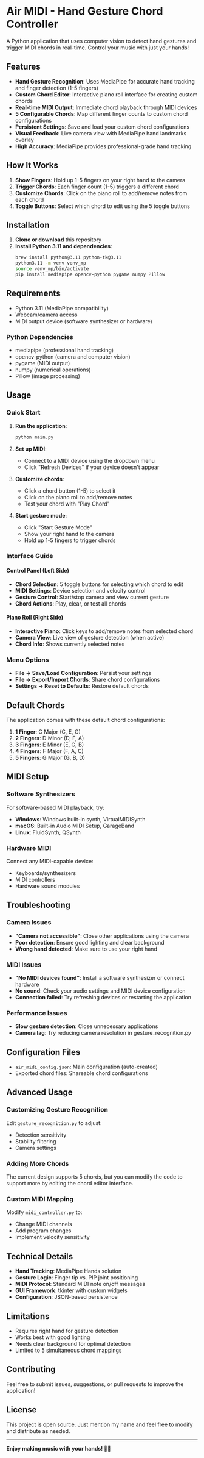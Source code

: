 # Air MIDI - Hand Gesture Chord Controller

A Python application that uses computer vision to detect hand gestures and trigger MIDI chords in real-time. Control your music with just your hands!

## Features

- **Hand Gesture Recognition**: Uses MediaPipe for accurate hand tracking and finger detection (1-5 fingers)
- **Custom Chord Editor**: Interactive piano roll interface for creating custom chords
- **Real-time MIDI Output**: Immediate chord playback through MIDI devices
- **5 Configurable Chords**: Map different finger counts to custom chord configurations
- **Persistent Settings**: Save and load your custom chord configurations
- **Visual Feedback**: Live camera view with MediaPipe hand landmarks overlay
- **High Accuracy**: MediaPipe provides professional-grade hand tracking

## How It Works

1. **Show Fingers**: Hold up 1-5 fingers on your right hand to the camera
2. **Trigger Chords**: Each finger count (1-5) triggers a different chord
3. **Customize Chords**: Click on the piano roll to add/remove notes from each chord
4. **Toggle Buttons**: Select which chord to edit using the 5 toggle buttons

## Installation

1. **Clone or download** this repository
2. **Install Python 3.11 and dependencies**:
   ```bash
   brew install python@3.11 python-tk@3.11
   python3.11 -m venv venv_mp
   source venv_mp/bin/activate
   pip install mediapipe opencv-python pygame numpy Pillow
   ```

## Requirements

- Python 3.11 (MediaPipe compatibility)
- Webcam/camera access
- MIDI output device (software synthesizer or hardware)

### Python Dependencies

- mediapipe (professional hand tracking)
- opencv-python (camera and computer vision)
- pygame (MIDI output)
- numpy (numerical operations)
- Pillow (image processing)

## Usage

### Quick Start

1. **Run the application**:
   ```bash
   python main.py
   ```

2. **Set up MIDI**:
   - Connect to a MIDI device using the dropdown menu
   - Click "Refresh Devices" if your device doesn't appear

3. **Customize chords**:
   - Click a chord button (1-5) to select it
   - Click on the piano roll to add/remove notes
   - Test your chord with "Play Chord"

4. **Start gesture mode**:
   - Click "Start Gesture Mode"
   - Show your right hand to the camera
   - Hold up 1-5 fingers to trigger chords

### Interface Guide

#### Control Panel (Left Side)

- **Chord Selection**: 5 toggle buttons for selecting which chord to edit
- **MIDI Settings**: Device selection and velocity control  
- **Gesture Control**: Start/stop camera and view current gesture
- **Chord Actions**: Play, clear, or test all chords

#### Piano Roll (Right Side)

- **Interactive Piano**: Click keys to add/remove notes from selected chord
- **Camera View**: Live view of gesture detection (when active)
- **Chord Info**: Shows currently selected notes

### Menu Options

- **File → Save/Load Configuration**: Persist your settings
- **File → Export/Import Chords**: Share chord configurations
- **Settings → Reset to Defaults**: Restore default chords

## Default Chords

The application comes with these default chord configurations:

1. **1 Finger**: C Major (C, E, G)
2. **2 Fingers**: D Minor (D, F, A) 
3. **3 Fingers**: E Minor (E, G, B)
4. **4 Fingers**: F Major (F, A, C)
5. **5 Fingers**: G Major (G, B, D)

## MIDI Setup

### Software Synthesizers

For software-based MIDI playback, try:

- **Windows**: Windows built-in synth, VirtualMIDISynth
- **macOS**: Built-in Audio MIDI Setup, GarageBand
- **Linux**: FluidSynth, QSynth

### Hardware MIDI

Connect any MIDI-capable device:
- Keyboards/synthesizers
- MIDI controllers
- Hardware sound modules

## Troubleshooting

### Camera Issues

- **"Camera not accessible"**: Close other applications using the camera
- **Poor detection**: Ensure good lighting and clear background
- **Wrong hand detected**: Make sure to use your right hand

### MIDI Issues

- **"No MIDI devices found"**: Install a software synthesizer or connect hardware
- **No sound**: Check your audio settings and MIDI device configuration
- **Connection failed**: Try refreshing devices or restarting the application

### Performance Issues

- **Slow gesture detection**: Close unnecessary applications
- **Camera lag**: Try reducing camera resolution in gesture_recognition.py

## Configuration Files

- `air_midi_config.json`: Main configuration (auto-created)
- Exported chord files: Shareable chord configurations

## Advanced Usage

### Customizing Gesture Recognition

Edit `gesture_recognition.py` to adjust:
- Detection sensitivity
- Stability filtering
- Camera settings

### Adding More Chords

The current design supports 5 chords, but you can modify the code to support more by editing the chord editor interface.

### Custom MIDI Mapping

Modify `midi_controller.py` to:
- Change MIDI channels
- Add program changes
- Implement velocity sensitivity

## Technical Details

- **Hand Tracking**: MediaPipe Hands solution
- **Gesture Logic**: Finger tip vs. PIP joint positioning
- **MIDI Protocol**: Standard MIDI note on/off messages
- **GUI Framework**: tkinter with custom widgets
- **Configuration**: JSON-based persistence

## Limitations

- Requires right hand for gesture detection
- Works best with good lighting
- Needs clear background for optimal detection
- Limited to 5 simultaneous chord mappings

## Contributing

Feel free to submit issues, suggestions, or pull requests to improve the application!

## License

This project is open source. Just mention my name and feel free to modify and distribute as needed.

---

**Enjoy making music with your hands! 🎵👋**